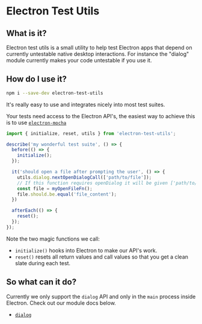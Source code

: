 # Electron Test Utils

## What is it?

Electron test utils is a small utility to help test Electron apps that depend
on currently untestable native desktop interactions.  For instance the "dialog"
module currently makes your code untestable if you use it.

## How do I use it?

```bash
npm i --save-dev electron-test-utils
```

It's really easy to use and integrates nicely into most test suites.

Your tests need access to the Electron API's, the easiest way to
achieve this is to use [`electron-mocha`](https://github.com/jprichardson/electron-mocha)

```js
import { initialize, reset, utils } from 'electron-test-utils';

describe('my wonderful test suite', () => {
  before(() => {
    initialize();
  });

  it('should open a file after prompting the user', () => {
    utils.dialog.nextOpenDialogCall(['path/to/file']);
    // If this function requires openDialog it will be given ['path/to/file']
    const file = myOpenFileFn();
    file.should.be.equal('file_content');
  })

  afterEach(() => {
    reset();
  });
});
```

Note the two magic functions we call:

* `initialize()` hooks into Electron to make
our API's work.  
* `reset()` resets all return values and call values so
that you get a clean slate during each test.  

## So what can it do?

Currently we only support the `dialog` API and only in the `main` process
inside Electron.  Check out our module docs below.

* [`dialog`](docs/dialog.md)
